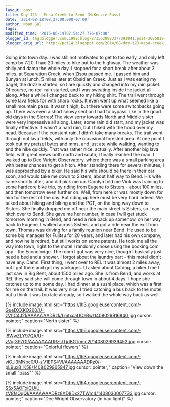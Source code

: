 ```yaml
---
layout: post
title: Day 123 - Mesa Creek to Bend (McKenzie Pass)
date: '2014-08-12T08:27:00.000-07:00'
author: Noam Gal
tags:
modified_time: '2015-06-19T07:54:27.776-07:00'
blogger_id: tag:blogger.com,1999:blog-8715620883377891841.post-3086819439912405848
blogger_orig_url: http://pct14.blogspot.com/2014/08/day-123-mesa-creek-to-bend-mckenzie-pass.html
---
```


 Going into town day. I was still not motivated to get to too early, and only left camp by 7:20. I had 20 miles to
 hike out to the highway.
 The weather was chilly and damp the whole day. I stopped for a short break after about
 3 miles, at Separation Creek, when Zisou passed me. I passed him and Bunyan at lunch, 5 miles later at Obsidian
 Creek.
 Just as I was eating my bagel, the drizzle started, so I are quickly and changed into my rain jacket. Of
 course, no real rain started, and I was sweating inside the jacket all along. After a while I changed back to my
 hiking shirt.
 The trail went through some lava fields for with sharp rocks. It even went up what seemed like a
 small mountain pass. It wasn't high, but there were some switchbacks going up. There was even a short snowy section
 I had to bypass, like in the good old days in the Sierras! The view sorry towards North and Middle sister were very
 impressive all along.
 Later, some rain did start, and my jacket was finally effective. It wasn't a hard rain,
 but I hiked with the hood over my head. Because if the constant rain, I didn't take many breaks.
 The trail went
 through not lava fields, with only the occasional forested area. At one point I took out my pretzel bytes and mms,
 and just ate while walking, wanting to end the hike quickly. That was rather nice, actually.
 After another big
 lava field, with great views both north and south, I finally reached the road. I walked up to Dee Wright
 Observatory, where there was a small parking area with better chances to get a hitch.
 After standing there for
 several minutes, I was approached by a biker. He said his wife should be there in their car soon, and would take me
 down to Sisters, about half way to Bend.
 His wife came shortly after, and did pick me up. Carolyn told me Vick
 was training to some hardcore bike trip, by riding from Eugene to Sisters - about 100 miles, and then tomorrow even
 further on. Well, from here or was mostly down for him for the rest of the day. But riding up here must be very hard
 indeed.
 We talked about hiking and biking and the PCT, on the long way down to Sisters. She finally dropped me
 off near the main street is Sisters, so I can hitch over to Bend. She gave me her number, in case I will get stuck
 tomorrow morning in Bend, and need a ride back up somehow, on her way back to Eugene.
 I walked across Sisters,
 and got a ride near the exit from town. Thomas was driving for a family reunion near Bend. He used to be some big
 manager for Fujitsu for 20 years, and later had his own company, and now he is retired, but still works on some
 patents. He took me all the way into town, right to the motel I randomly chose using the booking.com app - the
 Econolodge.
 The room I got was very nice, though I basically just need a bed and a shower. I forgot about the
 laundry part - this motel didn't have any. Damn.
 First thing, I went over to REI. It was almost 2 miles away,
 but I got there and got my packages. U asked about Catdog, a hiker I me I last saw in Big Best, about 1500 miles
 ago. She is from Bend, and works at REI. they said she will come through town in about 4 days. I hope she catches up
 to me some day.
 I had dinner at a sushi place, which was a first for me on the trail. It was very nice. I tried
 catching a bus back to the motel, but u think it was too late already, so I walked the whole way back as well.


{% include image.html src="https://lh3.googleusercontent.com/-GueDXXKQ260/U-zVfiC4J2I/AAAAAAADRzk/LmtxcaUCzBw/1408029916840.jpg cursor: pointer;" caption="North sister" %}


{% include image.html src="https://lh6.googleusercontent.com/-l8WwZLY97QA/U-zVqr3P7GI/AAAAAAADRzs/TjdBGTmsc2I/1408029939452.jpg cursor: pointer;" caption="Colorful flowers" %}


{% include image.html src="https://lh3.googleusercontent.com/-viO_I3MNbc0/U-zV1EPS4VI/AAAAAAADRz0/-pL9uxB_K58/1408029965947.jpg cursor: pointer;" caption="View down the small &quot;pass&quot;" %}


{% include image.html src="https://lh4.googleusercontent.com/-SSx5AOFxiQU/U-zV8fsOqQI/AAAAAAADRz8/tD8Dx27TWm4/1408030007733.jpg cursor: pointer;" caption="Dee Wright Observatory (in bad light)" %}

